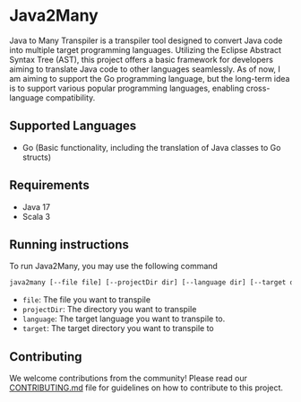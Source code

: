 # Java2Many
Java to Many Transpiler is a transpiler tool designed to convert Java code into multiple target programming languages. Utilizing the Eclipse Abstract Syntax Tree (AST), this project offers a basic framework for developers aiming to translate Java code to other languages seamlessly. As of now, I am aiming to support the Go programming language, but the long-term idea is to support various popular programming languages, enabling cross-language compatibility.

## Supported Languages
- Go (Basic functionality, including the translation of Java classes to Go structs)


## Requirements
- Java 17
- Scala 3

## Running instructions
To run Java2Many, you may use the following command

```bash
java2many [--file file] [--projectDir dir] [--language dir] [--target dir]
```

- `file`: The file you want to transpile
- `projectDir`: The directory you want to transpile
- `language`: The target language you want to transpile to.
- `target`: The target directory you want to transpile to

## Contributing
We welcome contributions from the community! Please read our [CONTRIBUTING.md](CONTRIBUTING.md) file for guidelines on how to contribute to this project.

